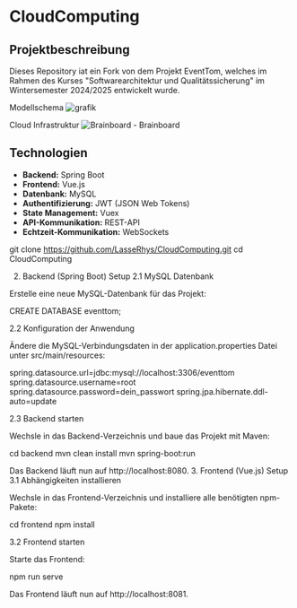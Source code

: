 # CloudComputing

## Projektbeschreibung

Dieses Repository iat ein Fork von dem Projekt EventTom, welches im Rahmen des Kurses "Softwarearchitektur und Qualitätssicherung" im Wintersemester 2024/2025 entwickelt wurde.



 Modellschema
![grafik](https://github.com/user-attachments/assets/8064acf3-c6d3-47a9-9bba-2a307e7e0642)


Cloud Infrastruktur
![Brainboard - Brainboard](https://github.com/user-attachments/assets/af51b0c6-2459-43c9-9de0-4029a001fa83)


## Technologien

- **Backend:** Spring Boot
- **Frontend:** Vue.js
- **Datenbank:** MySQL
- **Authentifizierung:** JWT (JSON Web Tokens)
- **State Management:** Vuex
- **API-Kommunikation:** REST-API
- **Echtzeit-Kommunikation:** WebSockets

  

git clone https://github.com/LasseRhys/CloudComputing.git
cd CloudComputing

2. Backend (Spring Boot) Setup
2.1 MySQL Datenbank

Erstelle eine neue MySQL-Datenbank für das Projekt:

CREATE DATABASE eventtom;

2.2 Konfiguration der Anwendung

Ändere die MySQL-Verbindungsdaten in der application.properties Datei unter src/main/resources:

spring.datasource.url=jdbc:mysql://localhost:3306/eventtom
spring.datasource.username=root
spring.datasource.password=dein_passwort
spring.jpa.hibernate.ddl-auto=update

2.3 Backend starten

Wechsle in das Backend-Verzeichnis und baue das Projekt mit Maven:

cd backend
mvn clean install
mvn spring-boot:run

Das Backend läuft nun auf http://localhost:8080.
3. Frontend (Vue.js) Setup
3.1 Abhängigkeiten installieren

Wechsle in das Frontend-Verzeichnis und installiere alle benötigten npm-Pakete:

cd frontend
npm install

3.2 Frontend starten

Starte das Frontend:

npm run serve

Das Frontend läuft nun auf http://localhost:8081.

